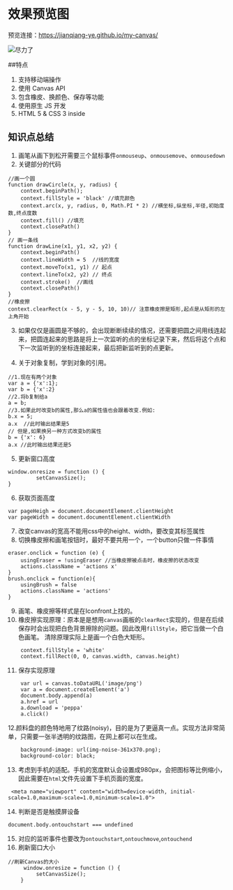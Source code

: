 # 效果预览图
预览连接：https://jianqiang-ye.github.io/my-canvas/

![尽力了](https://upload-images.jianshu.io/upload_images/15770018-d48fbd0ec509daeb.png?imageMogr2/auto-orient/strip%7CimageView2/2/w/1240)

##特点
1. 支持移动端操作
2. 使用 Canvas API
3. 包含橡皮、换颜色、保存等功能
4. 使用原生 JS 开发
5. HTML 5 & CSS 3 inside
## 知识点总结
1. 画笔从画下到松开需要三个鼠标事件`onmouseup`、`onmousemove`、`onmousedown`
2. 关键部分的代码
```
//画一个圆
function drawCircle(x, y, radius) {
    context.beginPath();
    context.fillStyle = 'black' //填充颜色
    context.arc(x, y, radius, 0, Math.PI * 2) //横坐标,纵坐标,半径,初始度数,终点度数
    context.fill() //填充
    context.closePath()
}
// 画一条线
function drawLine(x1, y1, x2, y2) {
    context.beginPath()
    context.lineWidth = 5  //线的宽度
    context.moveTo(x1, y1) // 起点
    context.lineTo(x2, y2) // 终点
    context.stroke()  //画线
    context.closePath()
}
//橡皮擦
context.clearRect(x - 5, y - 5, 10, 10)// 注意橡皮擦是矩形,起点是从矩形的左上角开始
```
3. 如果仅仅是画圆是不够的，会出现断断续续的情况，还需要把圆之间用线连起来，把圆连起来的思路是将上一次监听的点的坐标记录下来，然后将这个点和下一次监听到的坐标连接起来，最后把新监听到的点更新。

4. 关于对象复制，学到对象的引用。
```
//1.现在有两个对象
var a = {'x':1};
var b = {'x':2}
//2.将b复制给a
a = b;
//3.如果此时改变b的属性,那么a的属性值也会跟着改变.例如:
b.x = 5;
a.x  //此时输出结果是5
// 但是,如果换另一种方式改变b的属性
b = {'x': 6}
a.x //此时输出结果还是5
```
5. 更新窗口高度
```
window.onresize = function () {
         setCanvasSize();
}
```
6. 获取页面高度
```
var pageHeigh = document.documentElement.clientHeight
var pageWidth = document.documentElement.clientWidth
```
7. 改变canvas的宽高不能用css中的height、width，要改变其标签属性
8. 切换橡皮擦和画笔按钮时，最好不要共用一个，一个button只做一件事情
```
eraser.onclick = function (e) {
    usingEraser = !usingEraser //当橡皮擦被点击时，橡皮擦的状态改变
    actions.className = 'actions x'
}
brush.onclick = function(e){
    usingBrush = false
    actions.className = 'actions'
}
```
 9. 画笔、橡皮擦等样式是在Iconfront上找的。
10. 橡皮擦实现原理：原本是是想用`canvas`画板的`clearRect`实现的，但是在后续保存时会出现把白色背景擦除的问题。因此改用`fillStyle`，把它当做一个白色画笔。
清除原理实际上是画一个白色大矩形。
```
    context.fillStyle = 'white'
    context.fillRect(0, 0, canvas.width, canvas.height)
```
11. 保存实现原理
```
    var url = canvas.toDataURL('image/png')
    var a = document.createElement('a')
    document.body.append(a)
    a.href = url
    a.download = 'peppa' 
    a.click()
```
12.颜料盘的颜色特地用了纹路(noisy)，目的是为了更逼真一点。实现方法非常简单，只需要一张半透明的纹路图，在网上都可以在生成。
```
    background-image: url(img-noise-361x370.png);    
    background-color: black;
```
13. 考虑到手机的适配。手机的宽度默认会设置成980px，会把图标等比例缩小，因此需要在`html`文件先设置下手机页面的宽度。
```
 <meta name="viewport" content="width=device-width, initial-scale=1.0,maximum-scale=1.0,minimum-scale=1.0">
```
14. 判断是否是触摸屏设备
```
document.body.ontouchstart === undefined
```
15. 对应的监听事件也要改为`ontouchstart`,`ontouchmove`,`ontouchend`
16. 刷新窗口大小
```
//刷新Canvas的大小
     window.onresize = function () {
         setCanvasSize();
    }
```

